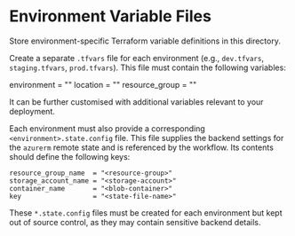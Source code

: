 # Environment Variable Files

Store environment-specific Terraform variable definitions in this directory.

Create a separate `.tfvars` file for each environment (e.g., `dev.tfvars`, `staging.tfvars`, `prod.tfvars`).
This file must contain the following variables:

environment    = "<enviromnent name>"
location       = "<location>"
resource_group = "<resource group name>"

It can be further customised with additional variables relevant to your deployment.

Each environment must also provide a corresponding `<environment>.state.config` file. This file supplies
the backend settings for the `azurerm` remote state and is referenced by the workflow. Its contents
should define the following keys:

```
resource_group_name  = "<resource-group>"
storage_account_name = "<storage-account>"
container_name       = "<blob-container>"
key                  = "<state-file-name>"
```
These `*.state.config` files must be created for each environment but kept out of source control,
as they may contain sensitive backend details.

